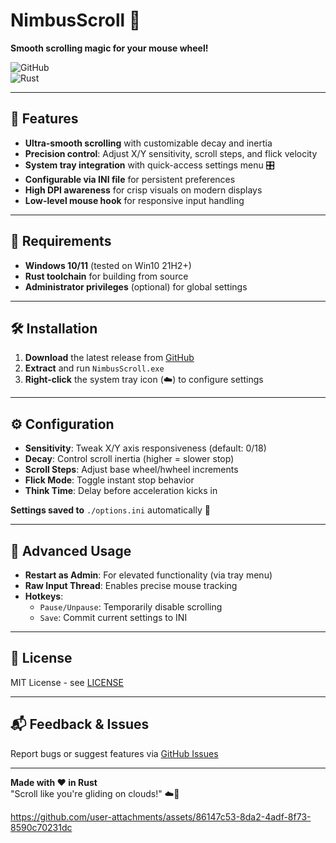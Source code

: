 # NimbusScroll 🌟

**Smooth scrolling magic for your mouse wheel!**

![GitHub](https://img.shields.io/github/license/zachey01/NimbusScroll?color=blue)  
![Rust](https://img.shields.io/badge/language-Rust-orange)

---

## 🚀 Features

- **Ultra-smooth scrolling** with customizable decay and inertia
- **Precision control**: Adjust X/Y sensitivity, scroll steps, and flick velocity
- **System tray integration** with quick-access settings menu 🎛️
- **Configurable via INI file** for persistent preferences
- **High DPI awareness** for crisp visuals on modern displays
- **Low-level mouse hook** for responsive input handling

---

## 🧰 Requirements

- **Windows 10/11** (tested on Win10 21H2+)
- **Rust toolchain** for building from source
- **Administrator privileges** (optional) for global settings

---

## 🛠️ Installation

1. **Download** the latest release from [GitHub](https://github.com/zachey01/NimbusScroll)
2. **Extract** and run `NimbusScroll.exe`
3. **Right-click** the system tray icon (☁️) to configure settings

---

## ⚙️ Configuration

- **Sensitivity**: Tweak X/Y axis responsiveness (default: 0/18)
- **Decay**: Control scroll inertia (higher = slower stop)
- **Scroll Steps**: Adjust base wheel/hwheel increments
- **Flick Mode**: Toggle instant stop behavior
- **Think Time**: Delay before acceleration kicks in

**Settings saved to** `./options.ini` automatically 📄

---

## 🧪 Advanced Usage

- **Restart as Admin**: For elevated functionality (via tray menu)
- **Raw Input Thread**: Enables precise mouse tracking
- **Hotkeys**:
  - `Pause/Unpause`: Temporarily disable scrolling
  - `Save`: Commit current settings to INI

---

## 📜 License

MIT License - see [LICENSE](https://github.com/zachey01/NimbusScroll/blob/main/LICENSE)

---

## 📬 Feedback & Issues

Report bugs or suggest features via [GitHub Issues](https://github.com/zachey01/NimbusScroll/issues)

---

**Made with ❤️ in Rust**  
"Scroll like you're gliding on clouds!" ☁️💨


https://github.com/user-attachments/assets/86147c53-8da2-4adf-8f73-8590c70231dc



